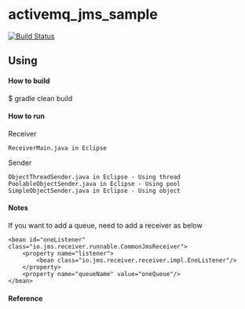 # activemq_jms_sample

[![Build Status](https://travis-ci.org/minziappa/activemq_jms_sample.svg?branch=master)](https://travis-ci.org/minziappa/activemq_jms_sample.svg?branch=master)

Using
------------------
#### How to build
$ gradle clean build  

#### How to run

Receiver
```
ReceiverMain.java in Eclipse  
```
Sender
```
ObjectThreadSender.java in Eclipse - Using thread
PoolableObjectSender.java in Eclipse - Using pool
SimpleObjectSender.java in Eclipse - Using object
```

#### Notes

If you want to add a queue, need to add a receiver as below
```
<bean id="oneListener" class="io.jms.receiver.runnable.CommonJmsReceiver">
	<property name="listener">
		<bean class="io.jms.receiver.receiver.impl.EneListener"/>
	</property>
	<property name="queueName" value="oneQueue"/>
</bean>
```

#### Reference